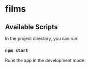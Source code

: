 # films

## Available Scripts

In the project directory, you can run:

### `npm start`

Runs the app in the development mode
